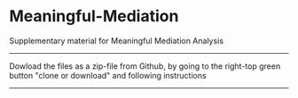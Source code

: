 # Meaningful-Mediation
Supplementary material for Meaningful Mediation Analysis 

****************************************************************************************
Dowload the files as a zip-file from Github, 
by going to the right-top green button "clone or download" and following instructions
****************************************************************************************
